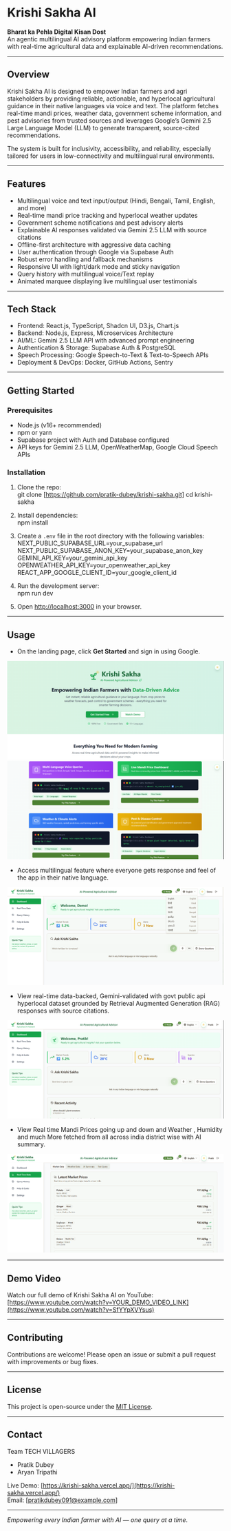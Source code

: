# Krishi Sakha AI

**Bharat ka Pehla Digital Kisan Dost**  
An agentic multilingual AI advisory platform empowering Indian farmers with real-time agricultural data and explainable AI-driven recommendations.

---

## Overview

Krishi Sakha AI is designed to empower Indian farmers and agri stakeholders by providing reliable, actionable, and hyperlocal agricultural guidance in their native languages via voice and text. The platform fetches real-time mandi prices, weather data, government scheme information, and pest advisories from trusted sources and leverages Google’s Gemini 2.5 Large Language Model (LLM) to generate transparent, source-cited recommendations.

The system is built for inclusivity, accessibility, and reliability, especially tailored for users in low-connectivity and multilingual rural environments.

---

## Features

- Multilingual voice and text input/output (Hindi, Bengali, Tamil, English, and more)
- Real-time mandi price tracking and hyperlocal weather updates
- Government scheme notifications and pest advisory alerts
- Explainable AI responses validated via Gemini 2.5 LLM with source citations
- Offline-first architecture with aggressive data caching
- User authentication through Google via Supabase Auth
- Robust error handling and fallback mechanisms
- Responsive UI with light/dark mode and sticky navigation
- Query history with multilingual voice/Text replay
- Animated marquee displaying live multilingual user testimonials

---

## Tech Stack

- Frontend: React.js, TypeScript, Shadcn UI, D3.js, Chart.js
- Backend: Node.js, Express, Microservices Architecture
- AI/ML: Gemini 2.5 LLM API with advanced prompt engineering
- Authentication & Storage: Supabase Auth & PostgreSQL
- Speech Processing: Google Speech-to-Text & Text-to-Speech APIs
- Deployment & DevOps: Docker, GitHub Actions, Sentry

---

## Getting Started

### Prerequisites

- Node.js (v16+ recommended)
- npm or yarn
- Supabase project with Auth and Database configured
- API keys for Gemini 2.5 LLM, OpenWeatherMap, Google Cloud Speech APIs

### Installation

1. Clone the repo:  
git clone [https://github.com/pratik-dubey/krishi-sakha.git]
cd krishi-sakha

2. Install dependencies:  
npm install

3. Create a `.env` file in the root directory with the following variables:  
NEXT_PUBLIC_SUPABASE_URL=your_supabase_url
NEXT_PUBLIC_SUPABASE_ANON_KEY=your_supabase_anon_key
GEMINI_API_KEY=your_gemini_api_key
OPENWEATHER_API_KEY=your_openweather_api_key
REACT_APP_GOOGLE_CLIENT_ID=your_google_client_id

4. Run the development server:  
npm run dev

5. Open [http://localhost:3000](http://localhost:3000) in your browser.

---

## Usage

- On the landing page, click **Get Started** and sign in using Google.

![Landing Page Screenshot](./screenshots/Landing-Page.png)
![Landing Page Screenshot](./screenshots/L-P.png)

- Access multilingual feature where everyone gets response and feel of the app in their native language.

![Language and Theme Selection Screenshot](./screenshots/Language.png)

- View real-time data-backed, Gemini-validated  with govt public api hyperlocal dataset grounded by Retrieval Augmented Generation (RAG) responses with source citations.

![DashBoard with Voice and Text Query Feature](./screenshots/Dashboard.png)

- View Real time Mandi Prices going up and down and Weather , Humidity and much More fetched from all across india district wise with AI summary.

![Real Time Data](./screenshots/Real-Time_Data.png)

---

## Demo Video

Watch our full demo of Krishi Sakha AI on YouTube:  
[https://www.youtube.com/watch?v=YOUR_DEMO_VIDEO_LINK](https://www.youtube.com/watch?v=SfYYpXVYsus)

---

## Contributing

Contributions are welcome! Please open an issue or submit a pull request with improvements or bug fixes.

---

## License

This project is open-source under the [MIT License](LICENSE).

---

## Contact

Team TECH VILLAGERS  
- Pratik Dubey  
- Aryan Tripathi  

Live Demo: [https://krishi-sakha.vercel.app/](https://krishi-sakha.vercel.app/)  
Email: [pratikdubey091@example.com]

---

*Empowering every Indian farmer with AI — one query at a time.*
